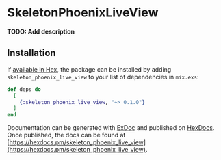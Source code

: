 # SkeletonPhoenixLiveView

**TODO: Add description**

## Installation

If [available in Hex](https://hex.pm/docs/publish), the package can be installed
by adding `skeleton_phoenix_live_view` to your list of dependencies in `mix.exs`:

```elixir
def deps do
  [
    {:skeleton_phoenix_live_view, "~> 0.1.0"}
  ]
end
```

Documentation can be generated with [ExDoc](https://github.com/elixir-lang/ex_doc)
and published on [HexDocs](https://hexdocs.pm). Once published, the docs can
be found at [https://hexdocs.pm/skeleton_phoenix_live_view](https://hexdocs.pm/skeleton_phoenix_live_view).

